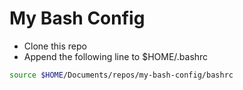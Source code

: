 # My Bash Config

- Clone this repo
- Append the following line to $HOME/.bashrc

```bash
source $HOME/Documents/repos/my-bash-config/bashrc
```
